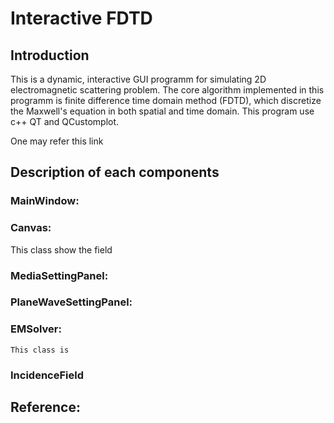 # Interactive FDTD
## Introduction
This is a dynamic, interactive GUI programm for simulating 2D electromagnetic scattering problem. The core algorithm
implemented in this programm is finite difference time domain method (FDTD), which discretize the Maxwell's equation in
both spatial and time domain. This program use c++ QT and QCustomplot.

One may refer this link 
## Description of each components
### MainWindow:

### Canvas:
This class show the field 
### MediaSettingPanel:

### PlaneWaveSettingPanel:

### EMSolver:
    This class is 
### IncidenceField

## Reference:

